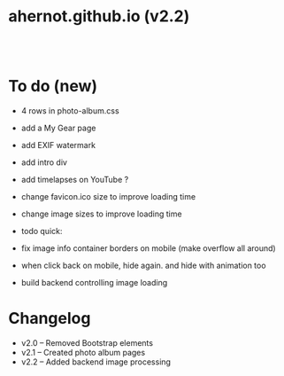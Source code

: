 # ahernot.github.io (v2.2)

<br><br>

# To do (new)
* 4 rows in photo-album.css
* add a My Gear page
* add EXIF watermark
* add intro div
* add timelapses on YouTube ?
* change favicon.ico size to improve loading time
* change image sizes to improve loading time

* todo quick:
* fix image info container borders on mobile (make overflow all around)
* when click back on mobile, hide again. and hide with animation too

* build backend controlling image loading


# Changelog
* v2.0 – Removed Bootstrap elements
* v2.1 – Created photo album pages
* v2.2 – Added backend image processing
